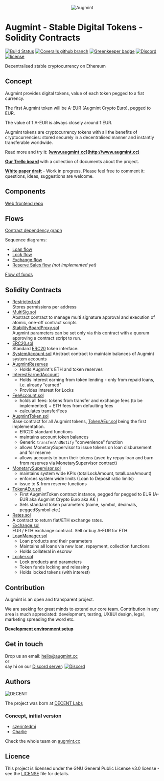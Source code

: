 <span style="display:block;text-align:center">![Augmint](http://www.augmint.cc/android-chrome-192x192.png)
</span>

# Augmint - Stable Digital Tokens - Solidity Contracts

[![Build Status](https://travis-ci.org/Augmint/augmint-contracts.svg?branch=staging)](https://travis-ci.org/Augmint/augmint-contracts)
[![Coveralls github branch](https://img.shields.io/coveralls/github/Augmint/augmint-contracts/staging.svg)](https://coveralls.io/github/Augmint/augmint-contracts)
[![Greenkeeper badge](https://badges.greenkeeper.io/Augmint/augmint-contracts.svg)](https://greenkeeper.io/)
[![Discord](https://img.shields.io/discord/407574313810788364.svg)](https://discord.gg/PwDmsnu)
[![license](https://img.shields.io/github/license/Augmint/augmint-contracts.svg)](https://github.com/Augmint/augmint-contracts/blob/master/LICENSE)

Decentralised stable cryptocurrency on Ethereum

## Concept

Augmint provides digital tokens, value of each token pegged to a fiat currency.

The first Augmint token will be A-EUR (Augmint Crypto Euro), pegged to EUR.

The value of 1 A-EUR is always closely around 1 EUR.

Augmint tokens are cryptocurrency tokens with all the benefits of cryptocurrencies: stored securely in a decentralised manner and instantly transferable worldwide.

Read more and try it: **[www.augmint.cc](http://www.augmint.cc)**

**[Our Trello board](https://trello.com/b/RYGAt2so/augmint-documents)** with a collection of documents about the project.

**[White paper draft](http://bit.ly/augmint-wp)** - Work in progress. Please feel free to comment it: questions, ideas, suggestions are welcome.

## Components

[Web frontend repo](https://github.com/Augmint/augmint-web)

## Flows

[Contract dependency graph](docs/contractDependencies.png)

Sequence diagrams:

-   [Loan flow](docs/loanFlow.png)
-   [Lock flow](docs/lockFlow.png)
-   [Exchange flow](docs/exchangeFlow.png)
-   [Reserve Sales flow](docs/reserveSalesFlow.png) _(not implemented yet)_

[Flow of funds](https://docs.google.com/document/d/1IQwGEsImpAv2Nlz5IgU_iCJkEqlM2VUHf5SFkcvb80A/#heading=h.jsbfubuh6okn)

## Solidity Contracts

-   [Restricted.sol](./contracts/generic/Restricted.sol)  
    Stores permissions per address
-   [MultiSig.sol](./contracts/generic/MultiSig.sol)  
    Abstract contract to manage multi signature approval and execution of atomic, one-off contract scripts
-   [StabilityBoardProxy.sol](./contracts/generic/StabilityBoardProxy.sol)  
    Augmint parameters can be set only via this contract with a quorum approving a contract script to run.
-   [ERC20.sol](./contracts/generic/ERC20.sol)  
    Standard [ERC20](https://theethereum.wiki/w/index.php/ERC20_Token_Standard) token interface.
-   [SystemAccount.sol](./contracts/generic/ERC20.sol)
    Abstract contract to maintain balances of Augmint system accounts
-   [AugmintReserves](./contracts/AugmintReserves.sol)
    -   Holds Augmint's ETH and token reserves
-   [InterestEarnedAccount](./contracts/InterestEarnedAccount.sol)
    -   Holds interest earning from token lending - only from repaid loans, i.e. already "earned"
    -   Provides interest for Locks
-   [FeeAccount.sol](./contracts/FeeAccount.sol)
    -   holds all fees: tokens from transfer and exchange fees (to be implemented) + ETH fees from defaulting fees
    -   calculates transferFees
-   [AugmintToken.sol](./contracts/generic/AugmintToken.sol)  
    Base contract for all Augmint tokens, [TokenAEur.sol](./contracts/TokenAEur.sol) being the first implementation.
    -   ERC20 standard functions
    -   maintains account token balances
    -   Generic `transferAndNotify` "convenience" function
    -   allows MonetarySupervisor to issue tokens on loan disbursement and for reserve
    -   allows accounts to burn their tokens (used by repay loan and burn from reserves via MonetarySupervisor contract)
-   [MonetarySupervisor.sol](./contracts/MonetarySupervisor.sol)
    -   maintains system wide KPIs (totalLockAmount, totalLoanAmount)
    -   enforces system wide limits (Loan to Deposit ratio limits)
    -   issue to & from reserve functions
-   [TokenAEur.sol](./contracts/TokenAEur.sol)
    -   First AugmintToken contract instance, pegged for pegged to EUR (A-EUR aka Augmint Crypto Euro aka A€ )
    -   Sets standard token parameters (name, symbol, decimals, peggedSymbol etc.)
-   [Rates.sol](./contracts/Rates.sol)  
    A contract to return fiat/ETH exchange rates.
-   [Exchange.sol](./contracts/Exchange.sol)  
    EUR / ETH exchange contract. Sell or buy A-EUR for ETH
-   [LoanManager.sol](./contracts/LoanManager.sol)
    -   Loan products and their parameters
    -   Maintains all loans via new loan, repayment, collection functions
    -   Holds collateral in escrow
-   [Locker.sol](./contracts/Lock.sol)
    -   Lock products and parameters
    -   Token funds locking and releasing
    -   Holds locked tokens (with interest)

## Contribution

Augmint is an open and transparent project.

We are seeking for great minds to extend our core team. Contribution in any area is much appreciated: development, testing, UX&UI design, legal, marketing spreading the word etc.

**[Development environment setup](docs/developmentEnvironment.md)**

## Get in touch

Drop us an email: hello@augmint.cc  
 or  
say hi on our [Discord server](https://discord.gg/PwDmsnu): [![Discord](https://img.shields.io/discord/407574313810788364.svg)](https://discord.gg/PwDmsnu)

## Authors

![DECENT](http://www.decent.org/images/logo-voronoi_120x33.png)

The project was born at [DECENT Labs](http://www.decent.org)

### Concept, initial version

-   [szerintedmi](https://github.com/szerintedmi)
-   [Charlie](https://github.com/krosza)

Check the whole team on [augmint.cc](http://www.augmint.cc)

## Licence

This project is licensed under the GNU General Public License v3.0 license - see the [LICENSE](LICENSE) file for details.
